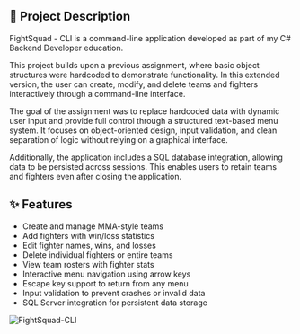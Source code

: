 ## 📄 Project Description

FightSquad - CLI is a command-line application developed as part of my C# Backend Developer education.

This project builds upon a previous assignment, where basic object structures were hardcoded to demonstrate functionality. In this extended version, the user can create, modify, and delete teams and fighters interactively through a command-line interface.

The goal of the assignment was to replace hardcoded data with dynamic user input and provide full control through a structured text-based menu system. It focuses on object-oriented design, input validation, and clean separation of logic without relying on a graphical interface.

Additionally, the application includes a SQL database integration, allowing data to be persisted across sessions. This enables users to retain teams and fighters even after closing the application.

## ✨ Features

- Create and manage MMA-style teams  
- Add fighters with win/loss statistics  
- Edit fighter names, wins, and losses  
- Delete individual fighters or entire teams  
- View team rosters with fighter stats  
- Interactive menu navigation using arrow keys  
- Escape key support to return from any menu  
- Input validation to prevent crashes or invalid data  
- SQL Server integration for persistent data storage

![FightSquad-CLI](https://github.com/user-attachments/assets/d906690f-d11f-4d12-a8f6-1109f46808b0)

